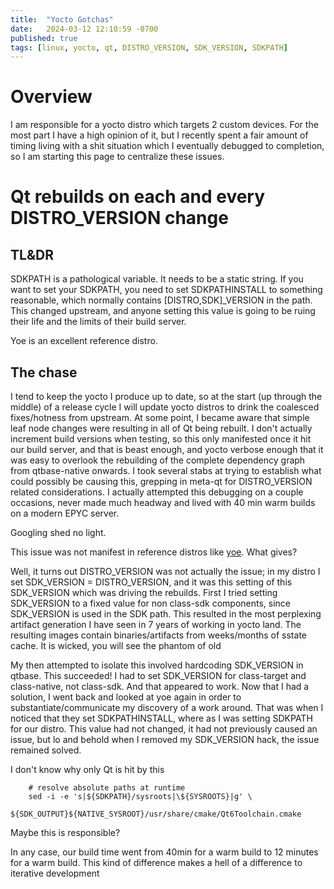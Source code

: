 ```yaml
---
title:  "Yocto Gotchas"
date:   2024-03-12 12:10:59 -0700
published: true
tags: [linux, yocto, qt, DISTRO_VERSION, SDK_VERSION, SDKPATH]
---
```


# Overview

I am responsible for a yocto distro which targets 2 custom devices. For the most part I have a high opinion of it, but I recently spent a fair amount of timing living with a shit situation which I eventually debugged to completion, so I am starting this page to centralize these issues.

# Qt rebuilds on each and every DISTRO_VERSION change

## TL&DR

SDKPATH is a pathological variable. It needs to be a static string. If you want to set your SDKPATH, you need to set SDKPATHINSTALL to something reasonable, which normally contains [DISTRO,SDK]_VERSION in the path. This changed upstream, and anyone setting this value is going to be ruing their life and the limits of their build server.

Yoe is an excellent reference distro.

## The chase

I tend to keep the yocto I produce up to date, so at the start (up through the middle) of a release cycle I will update yocto distros to drink the coalesced fixes/hotness from upstream. At some point, I became aware that simple leaf node changes were resulting in all of Qt being rebuilt. I don't actually increment build versions when testing, so this only manifested once it hit our build server, and that is beast enough, and yocto verbose enough that it was easy to overlook the rebuilding of the complete dependency graph from qtbase-native onwards. I took several stabs at trying to establish what could possibly be causing this, grepping in meta-qt for DISTRO_VERSION related considerations. I actually attempted this debugging on a couple occasions, never made much headway and lived with 40 min warm builds on a modern EPYC server.

Googling shed no light.

This issue was not manifest in reference distros like [yoe](https://www.yoedistro.org/). What gives?

Well, it turns out DISTRO_VERSION was not actually the issue; in my distro I set SDK_VERSION = DISTRO_VERSION, and it was this setting of this SDK_VERSION which was driving the rebuilds. First I tried setting SDK_VERSION to a fixed value for non class-sdk components, since SDK_VERSION is used in the SDK path. This resulted in the most perplexing artifact generation I have seen in 7 years of working in yocto land. The resulting images contain binaries/artifacts from weeks/months of sstate cache. It is wicked, you will see the phantom of old 

 My then attempted to isolate this involved hardcoding SDK_VERSION in qtbase. This succeeded! I had to set SDK_VERSION for class-target and class-native, not class-sdk. And that appeared to work. Now that I had a solution, I went back and looked at yoe again in order to substantiate/communicate my discovery of a work around. That was when I noticed that they set SDKPATHINSTALL, where as I was setting SDKPATH for our distro. This value had not changed, it had not previously caused an issue, but lo and behold when I removed my SDK_VERSION hack, the issue remained solved.

I don't know why only Qt is hit by this

```
    # resolve absolute paths at runtime
    sed -i -e 's|${SDKPATH}/sysroots|\${SYSROOTS}|g' \
        ${SDK_OUTPUT}${NATIVE_SYSROOT}/usr/share/cmake/Qt6Toolchain.cmake
```

Maybe this is responsible?

In any case, our build time went from 40min for a warm build to 12 minutes for a warm build. This kind of difference makes a hell of a difference to iterative development
